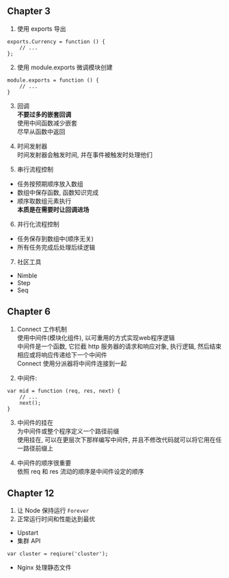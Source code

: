 ## Chapter 3  
1. 使用 exports 导出  
```  
exports.Currency = function () {  
    // ...  
};  
```  

2. 使用 module.exports 微调模块创建  
```  
module.exports = function () {  
    // ...  
}  
```  

3. 回调  
**不要过多的嵌套回调**  
使用中间函数减少嵌套  
尽早从函数中返回  

4. 时间发射器  
时间发射器会触发时间, 并在事件被触发时处理他们  

5. 串行流程控制  
* 任务按预期顺序放入数组  
* 数组中保存函数, 函数知识完成  
* 顺序取数组元素执行  
**本质是在需要时让回调进场**  

6. 并行化流程控制  
* 任务保存到数组中(顺序无关)  
* 所有任务完成后处理后续逻辑  

7. 社区工具  
* Nimble  
* Step  
* Seq  

## Chapter 6  
1. Connect 工作机制  
使用中间件(模块化组件), 以可重用的方式实现web程序逻辑  
中间件是一个函数, 它拦截 http 服务器的请求和响应对象, 执行逻辑, 然后结束相应或将响应传递给下一个中间件  
Connect 使用分派器将中间件连接到一起  

2. 中间件:  
```  
var mid = function (req, res, next) {  
    // ...  
    next();  
}  
```  

3. 中间件的挂在  
为中间件或整个程序定义一个路径前缀  
使用挂在, 可以在更层次下那样编写中间件, 并且不修改代码就可以将它用在任一路径前缀上  

4. 中间件的顺序很重要  
依照 req 和 res 流动的顺序是中间件设定的顺序  

## Chapter 12  
1. 让 Node 保持运行 `Forever`  
2. 正常运行时间和性能达到最优  
* Upstart  
* 集群 API  
```  
var cluster = reqiure('cluster');  
```  
* Nginx 处理静态文件  


